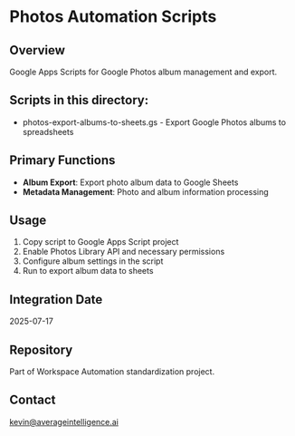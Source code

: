 # Photos Automation Scripts

## Overview
Google Apps Scripts for Google Photos album management and export.

## Scripts in this directory:
- photos-export-albums-to-sheets.gs - Export Google Photos albums to spreadsheets

## Primary Functions
- **Album Export**: Export photo album data to Google Sheets
- **Metadata Management**: Photo and album information processing

## Usage
1. Copy script to Google Apps Script project
2. Enable Photos Library API and necessary permissions
3. Configure album settings in the script
4. Run to export album data to sheets

## Integration Date
2025-07-17

## Repository
Part of Workspace Automation standardization project.

## Contact
kevin@averageintelligence.ai

